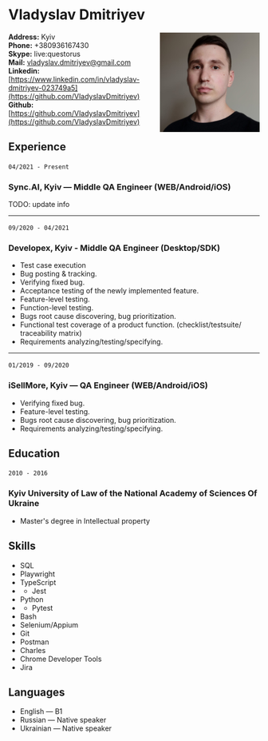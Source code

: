 # Vladyslav Dmitriyev  

<img src="./img/vlad.jpg" width="200" align="right"/>

**Address:** Kyiv  
**Phone:** +380936167430  
**Skype:** live:questorus  
**Mail:** vladyslav.dmitriyev@gmail.com  
**Linkedin:** [https://www.linkedin.com/in/vladyslav-dmitriyev-023749a5](https://github.com/VladyslavDmitriyev)  
**Github:** [https://github.com/VladyslavDmitriyev](https://github.com/VladyslavDmitriyev)  

## **Experience**
`04/2021 - Present`  
### Sync.AI, Kyiv — Middle QA Engineer (WEB/Android/iOS)  
TODO: update info

---

`09/2020 - 04/2021`  
### Developex, Kyiv - Middle QA Engineer (Desktop/SDK)  
- Test case execution
- Bug posting & tracking.
- Verifying fixed bug.
- Acceptance testing of the newly implemented feature.
- Feature-level testing.
- Function-level testing.
- Bugs root cause discovering, bug prioritization.
- Functional test coverage of a product function. (checklist/testsuite/
traceability matrix)
- Requirements analyzing/testing/specifying.

---

`01/2019 - 09/2020`  
### iSellMore, Kyiv — QA Engineer (WEB/Android/iOS)  

- Verifying fixed bug.
- Feature-level testing.
- Bugs root cause discovering, bug prioritization.
- Requirements analyzing/testing/specifying.

## **Education**
`2010 - 2016`  
### Kyiv University of Law of the National Academy of Sciences Of Ukraine  
- Master's degree in Intellectual property

## **Skills**
- SQL
- Playwright
- TypeScript
- - Jest
- Python
- - Pytest
- Bash
- Selenium/Appium
- Git
- Postman
- Charles
- Chrome Developer Tools
- Jira

## **Languages**
- English — B1  
- Russian — Native speaker  
- Ukrainian — Native speaker  